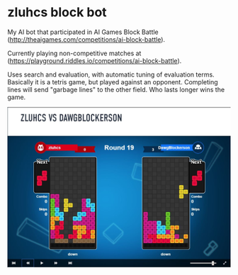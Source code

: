 # zluhcs block bot

My AI bot that participated in AI Games Block Battle (http://theaigames.com/competitions/ai-block-battle).

Currently playing non-competitive matches at (https://playground.riddles.io/competitions/ai-block-battle).

Uses search and evaluation, with automatic tuning of evaluation terms.
Basically it is a tetris game, but played against an opponent. Completing lines will send "garbage lines" to the other field. Who lasts longer wins the game.

![alt text](Image/block_playing.jpg "Blocks")
